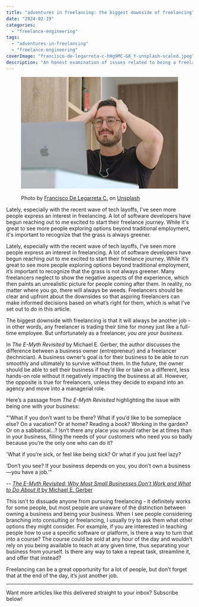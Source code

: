 ```yaml
---
title: "adventures in freelancing: the biggest downside of freelancing"
date: "2024-02-19"
categories:
  - "freelance-engineering"
tags:
  - "adventures-in-freelancing"
  - "freelance-engineering"
coverImage: "francisco-de-legarreta-c-hHg9MC-G8_Y-unsplash-scaled.jpeg"
description: "An honest examination of issues related to being a freelance developer."
---
```


<figure>

![A man wearing glasses staring at his laptop with his head in his hands looking visibly distraught. ](images/francisco-de-legarreta-c-hHg9MC-G8_Y-unsplash-1024x730.jpeg)

<figcaption>

Photo by [Francisco De Legarreta C.](https://unsplash.com/@francisco_legarreta?utm_content=creditCopyText&utm_medium=referral&utm_source=unsplash) on [Unsplash](https://unsplash.com/photos/a-man-with-glasses-is-looking-at-a-laptop-hHg9MC-G8_Y?utm_content=creditCopyText&utm_medium=referral&utm_source=unsplash)

</figcaption>

</figure>

Lately, especially with the recent wave of tech layoffs, I've seen more people express an interest in freelancing. A lot of software developers have begun reaching out to me excited to start their freelance journey. While it's great to see more people exploring options beyond traditional employment, it's important to recognize that the grass is always greener.

Lately, especially with the recent wave of tech layoffs, I’ve seen more people express an interest in freelancing. A lot of software developers have begun reaching out to me excited to start their freelance journey. While it’s great to see more people exploring options beyond traditional employment, it’s important to recognize that the grass is not always greener. Many freelancers neglect to show the negative aspects of the experience, which then paints an unrealistic picture for people coming after them. In reality, no matter where you go, there will always be weeds. Freelancers should be clear and upfront about the downsides so that aspiring freelancers can make informed decisions based on what’s right for them, which is what I’ve set out to do in this article.

The biggest downside with freelancing is that it will always be another job - in other words, any freelancer is trading their time for money just like a full-time employee. But unfortunately as a freelancer, _you are your business_.

In _The E-Myth Revisited_ by Michael E. Gerber, the author discusses the difference between a business owner (entrepreneur) and a freelancer (technician). A business owner’s goal is for their business to be able to run smoothly and ultimately to survive without them. In the future, the owner should be able to sell their business if they’d like or take on a different, less hands-on role without it negatively impacting the business at all. However, the opposite is true for freelancers, unless they decide to expand into an agency and move into a managerial role.

Here’s a passage from _The E-Myth Revisited_ highlighting the issue with being one with your business:

"'What if you don’t want to be there? What if you’d like to be someplace else? On a vacation? Or at home? Reading a book? Working in the garden? Or on a sabbatical…? Isn’t there any place you would rather be at times than in your business, filling the needs of your customers who need you so badly because you’re the only one who can do it?

'What if you’re sick, or feel like being sick? Or what if you just feel lazy?

‘Don’t you see? If your business depends on you, you don’t own a business—you have a job.’"

\-- [_The E-Myth Revisited: Why Most Small Businesses Don't Work and What to Do About It_ by Michael E. Gerber](https://bookshop.org/p/books/the-e-myth-revisited-michael-e-gerber/7385865?ean=9780887307287)

This isn’t to dissuade anyone from pursuing freelancing - it definitely works for some people, but most people are unaware of the distinction between owning a business and being your business. When I see people considering branching into consulting or freelancing, I usually try to ask them what other options they might consider. For example, if you are interested in teaching people how to use a specific software or platform, is there a way to turn that into a course? The course could be sold at any hour of the day and wouldn’t rely on you being available to teach at any given time, thus separating your business from yourself. Is there any way to take a repeat task, streamline it, and offer that instead?

Freelancing can be a great opportunity for a lot of people, but don’t forget that at the end of the day, it’s just another job.

* * *

Want more articles like this delivered straight to your inbox? Subscribe below!
